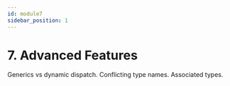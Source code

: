 ```yaml
---
id: module7
sidebar_position: 1
---
```


# 7. Advanced Features

Generics vs dynamic dispatch. Conflicting type names. Associated types.

